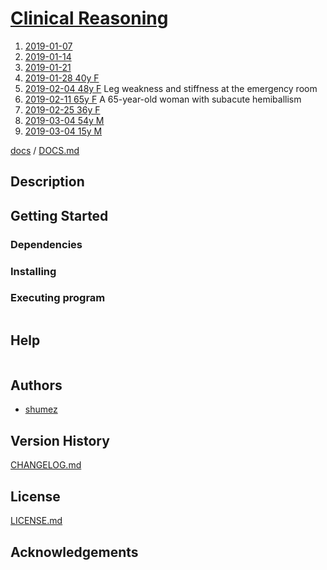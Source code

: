 <!--
Filename: 	README.md
Project: 	/Users/shume/Developer/physician/Neurol/CR
Author: 	shumez <https://github.com/shumez>
Created: 	2019-02-16 13:01:4
Modified: 	2019-03-11 18:17:37
-----
Copyright (c) 2019 shumez
-->

# [Clinical Reasoning][Resident & Fellow]

01. [2019-01-07](2019-01-07.md)
02. [2019-01-14](2019-01-14.md)
03. [2019-01-21](2019-01-21.md)
04. [2019-01-28 40y F](2019-01-28_40F.md)
05. [2019-02-04 48y F](2019-02-04_48F.md) Leg weakness and stiffness at the emergency room
06. [2019-02-11 65y F](2019-02-11_65F.md) A 65-year-old woman with subacute hemiballism
07. [2019-02-25 36y F](2019-02-25_36F.md)
08. [2019-03-04 54y M](2019-03-04_54F.md)
09. [2019-03-04 15y M](2019-03-04_15M.md)


<!-- [![cover](img/)][img] -->


[docs] / [DOCS.md]


## Description


## Getting Started



### Dependencies



### Installing



### Executing program

```
```

## Help

```
```

## Authors

* [shumez]

## Version History

[CHANGELOG.md]

## License

[LICENSE.md]


## Acknowledgements


<!-- ------------------------------- -->
[shumez]: shumez
[img]: img/
[DOCS.md]: docs/DOCS.md
[docs]: docs/
[CHANGELOG.md]: CHANGELOG.md
[LICENSE.md]: LICENSE.md

[Resident & Fellow]: http://www.neurology.org/search/jcode%3Aneurology%7C%7Cneurclinpract%7C%7Cnng%7C%7Cnnn%20sort%3Apublication-date%20toc_section%3AResident%20and%20Fellow%20Section%7C%7C%20Resident%20%26%20Fellow%20Section?see_more_page=1&see_more_page_title=&facet%5Btoc-section-id%5D%5B0%5D=Resident%20%26%20Fellow%20Section "RESIDENT & FELLOW SECTION"